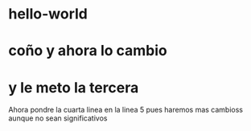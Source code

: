 # hello-world
# coño y ahora lo cambio
# y le meto la tercera

Ahora pondre la cuarta linea en la linea 5
pues haremos mas cambioss aunque no sean significativos